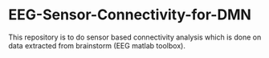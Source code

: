# EEG-Sensor-Connectivity-for-DMN
This repository is to do sensor based connectivity analysis which is done on data extracted from brainstorm (EEG matlab toolbox).
